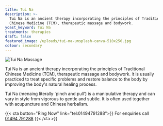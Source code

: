 ```yaml
---
title: Tui Na
description: >-
  Tui Na is an ancient therapy incorporating the principles of Traditional
  Chinese Medicine (TCM), therapeutic massage and bodywork. 
yoast_keyword: Tui Na
treatments: therapies
draft: false
featured_image: /uploads/tui-na-unsplash-canva-510x250.jpg
colour: secondary
---
```

![Tui Na Massage](/uploads/tui-na-unsplash-canva-510x250.jpg)

Tui Na is an ancient therapy incorporating the principles of Traditional Chinese Medicine (TCM), therapeutic massage and bodywork. It is usually practiced to treat specific problems and restore balance to the body by improving the body's natural healing process. 

Tui Na (menaing literally 'pinch and pull') is a manipulative therapy and can vary in style from vigorous to gentle and subtle. It is often used together with acupuncture and Chinese herbalism. 

{{< cta button="Ring Now" link="tel:01494791288">}}
For enquiries call [01494 791288](tel:01494791288)
{{< /cta >}}
